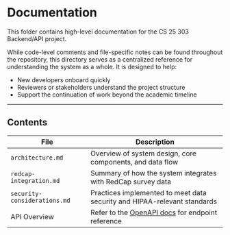 # Documentation

This folder contains high-level documentation for the CS 25 303 Backend/API project.

While code-level comments and file-specific notes can be found throughout the repository, this directory serves as a centralized reference for understanding the system as a whole. It is designed to help:

- New developers onboard quickly
- Reviewers or stakeholders understand the project structure
- Support the continuation of work beyond the academic timeline

---

## Contents

| File                         | Description                                                                                    |
| ---------------------------- | ---------------------------------------------------------------------------------------------- |
| `architecture.md`            | Overview of system design, core components, and data flow                                      |
| `redcap-integration.md`      | Summary of how the system integrates with RedCap survey data                                   |
| `security-considerations.md` | Practices implemented to meet data security and HIPAA-relevant standards                       |
| API Overview                 | Refer to the [OpenAPI docs](https://cs-25-303.wyatt-herkamp.dev/scalar) for endpoint reference |

